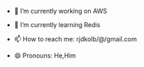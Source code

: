 
- 🔭 I’m currently working on AWS
- 🌱 I’m currently learning Redis

- 📫 How to reach me: rjdkolb/@/gmail.com 
- 😄 Pronouns: He,Him


